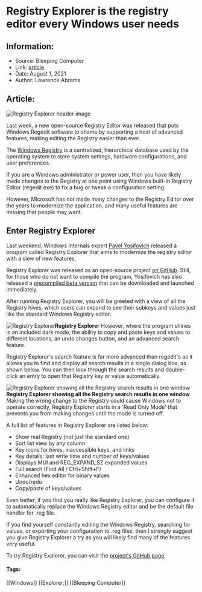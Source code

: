 # Registry Explorer is the registry editor every Windows user needs
### 

## Information:
+ Source: Bleeping Computer
+ Link: [article](https://www.bleepingcomputer.com/news/microsoft/registry-explorer-is-the-registry-editor-every-windows-user-needs/)
+ Date: August 1, 2021
+ Author: Lawrence Abrams


## Article:
![Registry Explorer header image](https://www.bleepstatic.com/content/posts/2021/07/registry-explorer-header.jpg)


Last week, a new open-source Registry Editor was released that puts Windows Regedit software to shame by supporting a host of advanced features, making editing the Registry easier than ever.


The [Windows Registry](https://www.bleepingcomputer.com/tutorials/demystifying-the-windows-registry/) is a centralized, hierarchical database used by the operating system to store system settings, hardware configurations, and user preferences. 



If you are a Windows administrator or power user, then you have likely made changes to the Registry at one point using Windows built-in Registry Editor (regedit.exe) to fix a bug or tweak a configuration setting.


However, Microsoft has not made many changes to the Registry Editor over the years to modernize the application, and many useful features are missing that people may want.


Enter Registry Explorer
-----------------------


Last weekend, Windows Internals expert [Pavel Yosifovich](https://twitter.com/zodiacon) released a program called Registry Explorer that aims to modernize the registry editor with a slew of new features.


Registry Explorer was released as an open-source project [on GitHub](https://github.com/zodiacon/RegExp). Still, for those who do not want to compile the program, Yosifovich has also released a [precompiled beta version](https://github.com/zodiacon/RegExp/releases/tag/v0.7) that can be downloaded and launched immediately.


After running Registry Explorer, you will be greeted with a view of all the Registry hives, which users can expand to see their subkeys and values just like the standard Windows Registry editor.



![Registry Explorer](https://www.bleepstatic.com/images/news/software/r/registry-explorer/registry-explorer.jpg)**Registry Explorer**
However, where the program shines is an included dark mode, the ability to copy and paste keys and values to different locations, an undo changes button, and an advanced search feature.


Registry Explorer's search feature is far more advanced than regedit's as it allows you to find and display all search results in a single dialog box, as shown below. You can then look through the search results and double-click an entry to open that Registry key or value automatically.



![Registry Explorer showing all the Registry search results in one window](https://www.bleepstatic.com/images/news/software/r/registry-explorer/registry-search.jpg)**Registry Explorer showing all the Registry search results in one window**
Making the wrong change to the Registry could cause Windows not to operate correctly, Registry Explorer starts in a 'Read Only Mode' that prevents you from making changes until the mode is turned off.


A full list of features in Registry Explorer are listed below:


* Show real Registry (not just the standard one)
* Sort list view by any column
* Key icons for hives, inaccessible keys, and links
* Key details: last write time and number of keys/values
* Displays MUI and REG\_EXPAND\_SZ expanded values
* Full search (Find All / Ctrl+Shift+F)
* Enhanced hex editor for binary values
* Undo/redo
* Copy/paste of keys/values


Even better, if you find you really like Registry Explorer, you can configure it to automatically replace the Windows Registry editor and be the default file handler for .reg file.


If you find yourself constantly editing the Windows Registry, searching for values, or exporting your configuration to .reg files, then I strongly suggest you give Registry Explorer a try as you will likely find many of the features very useful.


To try Registry Explorer, you can visit the [project's GitHub page](https://github.com/zodiacon/RegExp).




#### Tags:
[[Windows]] [[Explorer,]] [[Bleeping Computer]]
